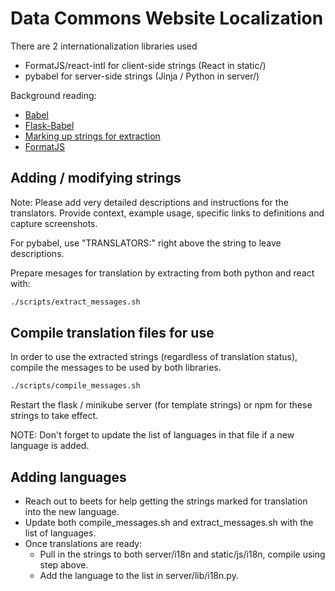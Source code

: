 # Data Commons Website Localization

There are 2 internationalization libraries used

- FormatJS/react-intl for client-side strings (React in static/)
- pybabel for server-side strings (Jinja / Python in server/)

Background reading:

- [Babel](https://readthedocs.org/projects/python-babel/downloads/pdf/stable/)
- [Flask-Babel](https://flask-user.readthedocs.io/en/v0.6/internationalization.html)
- [Marking up strings for extraction](https://docs.ckan.org/en/2.9/contributing/string-i18n.html)
- [FormatJS](https://formatjs.io/)

## Adding / modifying strings

Note: Please add very detailed descriptions and instructions for the
translators. Provide context, example usage, specific links to definitions
and capture screenshots.

For pybabel, use "TRANSLATORS:" right above the string to leave descriptions.

Prepare mesages for translation by extracting from both python and react with:

```bash
./scripts/extract_messages.sh
```

## Compile translation files for use

In order to use the extracted strings (regardless of translation status),
compile the messages to be used by both libraries.

```bash
./scripts/compile_messages.sh
```

Restart the flask / minikube server (for template strings) or npm for these strings to take effect.

NOTE: Don't forget to update the list of languages in that file if a new language is added.

## Adding languages

- Reach out to beets for help getting the strings marked for translation into the new language.
- Update both compile_messages.sh and extract_messages.sh with the list of languages.
- Once translations are ready:
  - Pull in the strings to both server/i18n and static/js/i18n, compile using step above.
  - Add the language to the list in server/lib/i18n.py.
